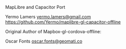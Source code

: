 
MapLibre and Capacitor Port

Yermo Lamers <yermo.lamers@gmail.com>
https://github.com/Yermo/maplibre-gl-capacitor-offline

Original Author of Mapbox-gl-cordova-offline:

Oscar Fonts <oscar.fonts@geomati.co>

